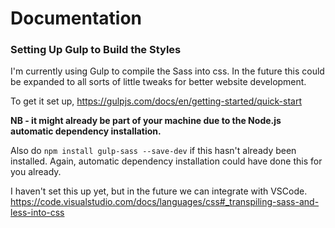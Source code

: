 # Documentation

### Setting Up Gulp to Build the Styles
I'm currently using Gulp to compile the Sass into css. In the future this could be expanded to all sorts of little tweaks for better website development.

To get it set up,
https://gulpjs.com/docs/en/getting-started/quick-start

**NB - it might already be part of your machine due to the Node.js automatic dependency installation.**

Also do `npm install gulp-sass --save-dev` if this hasn't already been installed. Again, automatic dependency installation could have done this for you already.

I haven't set this up yet, but in the future we can integrate with VSCode.
https://code.visualstudio.com/docs/languages/css#_transpiling-sass-and-less-into-css
